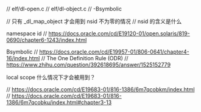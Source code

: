 // elf/dl-open.c
// elf/dl-object.c
// -Bsymbolic

// 只有 _dl_map_object 才会用到 nsid 不为零的情况
// nsid 的含义是什么

namespace id
// https://docs.oracle.com/cd/E19120-01/open.solaris/819-0690/chapter6-1243/index.html

Bsymbolic
// https://docs.oracle.com/cd/E19957-01/806-0641/chapter4-16/index.html
// The One Definition Rule (ODR)
// https://www.zhihu.com/question/392618695/answer/1525152779

local scope 什么情况下才会被用到？

// https://docs.oracle.com/cd/E19683-01/816-1386/6m7qcobkm/index.html
// https://docs.oracle.com/cd/E19683-01/816-1386/6m7qcobku/index.html#chapter3-13
